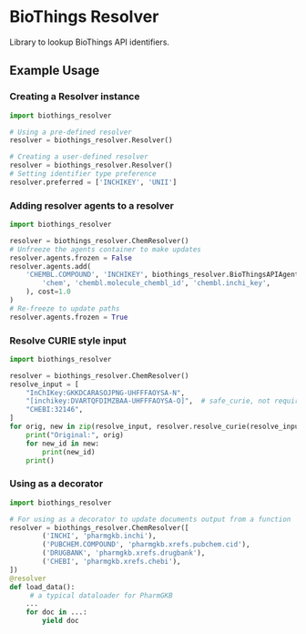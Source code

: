 # BioThings Resolver

Library to lookup BioThings API identifiers.

## Example Usage

### Creating a Resolver instance
```python
import biothings_resolver

# Using a pre-defined resolver
resolver = biothings_resolver.Resolver()

# Creating a user-defined resolver
resolver = biothings_resolver.Resolver()
# Setting identifier type preference
resolver.preferred = ['INCHIKEY', 'UNII']
```

### Adding resolver agents to a resolver
```python
import biothings_resolver

resolver = biothings_resolver.ChemResolver()
# Unfreeze the agents container to make updates
resolver.agents.frozen = False
resolver.agents.add(
    'CHEMBL.COMPOUND', 'INCHIKEY', biothings_resolver.BioThingsAPIAgent(
        'chem', 'chembl.molecule_chembl_id', 'chembl.inchi_key',
    ), cost=1.0             
)
# Re-freeze to update paths
resolver.agents.frozen = True
```

### Resolve CURIE style input
```python
import biothings_resolver

resolver = biothings_resolver.ChemResolver()
resolve_input = [
    "InChIKey:GKKDCARASOJPNG-UHFFFAOYSA-N",
    "[inchikey:DVARTQFDIMZBAA-UHFFFAOYSA-O]",  # safe_curie, not required
    "CHEBI:32146",
]
for orig, new in zip(resolve_input, resolver.resolve_curie(resolve_input, expand=True)):
    print("Original:", orig)
    for new_id in new:
        print(new_id)
    print()
```


### Using as a decorator
```python
import biothings_resolver

# For using as a decorator to update documents output from a function
resolver = biothings_resolver.ChemResolver([
        ('INCHI', 'pharmgkb.inchi'),
        ('PUBCHEM.COMPOUND', 'pharmgkb.xrefs.pubchem.cid'),
        ('DRUGBANK', 'pharmgkb.xrefs.drugbank'),
        ('CHEBI', 'pharmgkb.xrefs.chebi'),
])
@resolver
def load_data():
     # a typical dataloader for PharmGKB
    ... 
    for doc in ...:
        yield doc
```